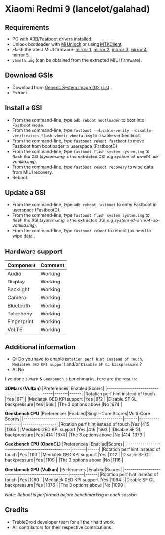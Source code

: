 # Xiaomi Redmi 9 (lancelot/galahad)

## Requirements
* PC with ADB/Fastboot drivers installed.
* Unlock bootloader with [Mi Unlock](https://en.miui.com/unlock/index.html) or using [MTKClient](https://github.com/bkerler/mtkclient).
* Flash the latest MIUI firmware: [mirror 1](https://cdnorg.d.miui.com/V13.0.4.0.SJCMIXM/lancelot_global_images_V13.0.4.0.SJCMIXM_20230111.0000.00_12.0_global_06d1b1156a.tgz), [mirror 2](https://bkt-sgp-miui-ota-update-alisgp.oss-ap-southeast-1.aliyuncs.com/V13.0.4.0.SJCMIXM/lancelot_global_images_V13.0.4.0.SJCMIXM_20230111.0000.00_12.0_global_06d1b1156a.tgz), [mirror 3](https://bn.d.miui.com/V13.0.4.0.SJCMIXM/lancelot_global_images_V13.0.4.0.SJCMIXM_20230111.0000.00_12.0_global_06d1b1156a.tgz), [mirror 4](https://bigota.d.miui.com/V13.0.4.0.SJCMIXM/lancelot_global_images_V13.0.4.0.SJCMIXM_20230111.0000.00_12.0_global_06d1b1156a.tgz), [mirror 5](https://hugeota.d.miui.com/V13.0.4.0.SJCMIXM/lancelot_global_images_V13.0.4.0.SJCMIXM_20230111.0000.00_12.0_global_06d1b1156a.tgz).
* `vbmeta.img` (can be obtained from the extracted MIUI firmware).

## Download GSIs
* Download from [Generic System Image (GSI) list](https://github.com/phhusson/treble_experimentations/wiki/Generic-System-Image-%28GSI%29-list) .
* Extract.

## Install a GSI
* From the command-line, type `adb reboot bootloader` to boot into Fastboot mode.
* From the command-line, type `fastboot --disable-verity --disable-verification flash vbmeta vbmeta.img` to disable verified boot.
* From the command-line, type `fastboot reboot fastboot` to move Fastboot from bootloader to userspace (FastbootD)
* From the command-line, type `fastboot flash system system.img` to flash the GSI (_system.img_ is the extracted GSI e.g _system-td-arm64-ab-vanilla.img_).
* From the command-line, type `fastboot reboot recovery` to wipe data from MIUI recovery.
* Reboot.

## Update a GSI
* From the command-line, type `adb reboot fastboot` to enter Fastboot in userspace (FastbootD).
* From the command-line, type `fastboot flash system system.img` to flash the GSI (_system.img_ is the extracted GSI e.g _system-td-arm64-ab-vanilla.img_).
* From the command-line, type `fastboot reboot` to reboot (no need to wipe data).

## Hardware support
|Component                 |Comment |
|--------------------------|--------|
|Audio                     |Working |                                         
|Display                   |Working |
|Backlight                 |Working |
|Camera                    |Working |
|Bluetooth                 |Working |
|Telephony                 |Working |
|Fingerprint               |Working |
|VoLTE                     |Working |


## Additional information
* Q: Do you have to enable `Rotation perf hint instead of touch`, `Mediatek GED KPI support` and/or `Disable SF GL backpressure` ?
* A: No

I've done `3DMark` & `Geekbench 6` benchmarks, here are the results:

**3DMark (Vulkan)**
|Preferences                                       |Enabled|Scores|
|--------------------------------------------------|-------|------|
|Rotation perf hint instead of touch               |Yes    |671   |
|Mediatek GED KPI support                          |Yes    |672   |
|Disable SF GL backpressure                        |Yes    |668   |
|The 3 options above                               |No     |674   |

**Geekbench CPU**
|Preferences                                       |Enabled|Single-Core Scores|Multi-Core Scores|
|--------------------------------------------------|-------|------------------|-----------------|
|Rotation perf hint instead of touch               |Yes    |415               |1365             |
|Mediatek GED KPI support                          |Yes    |416               |1363             |
|Disable SF GL backpressure                        |Yes    |414               |1374             |
|The 3 options above                               |No     |414               |1379             |

**Geekbench GPU (OpenCL)**
|Preferences                                       |Enabled|Scores|
|--------------------------------------------------|-------|------|
|Rotation perf hint instead of touch               |Yes    |1110  |
|Mediatek GED KPI support                          |Yes    |1112  |
|Disable SF GL backpressure                        |Yes    |1109  |
|The 3 options above                               |No     |1116  |

**Geekbench GPU (Vulkan)**
|Preferences                                       |Enabled|Scores|
|--------------------------------------------------|-------|------|
|Rotation perf hint instead of touch               |Yes    |1080  |
|Mediatek GED KPI support                          |Yes    |1084  |
|Disable SF GL backpressure                        |Yes    |1076  |
|The 3 options above                               |No     |1090  |

_Note: Reboot is performed before benchmarking in each session_

## Credits
* TrebleDroid developer team for all their hard work.
* All contributors for their respective contributions.